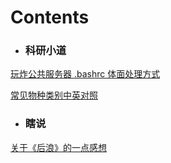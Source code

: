 <style>
	<!-- 去除页面超链接下划线 -->
	a{text-decoration: none}
</style>
# **Contents**

* ### 科研小道

[玩炸公共服务器 .bashrc 体面处理方式](https://otnew.github.io/Blog_Others/#/BLOG/Others/20200623_1)

[常见物种类别中英对照](https://otnew.github.io/Blog_Others/#/BLOG/Others/%E5%B8%B8%E8%A7%81%E7%89%A9%E7%A7%8D%E7%B1%BB%E5%88%AB%E5%90%8D%E7%A7%B0)

* ### 瞎说

[关于《后浪》的一点感想](https://otnew.github.io/Blog_Others/#/BLOG/Others/20200616_1)